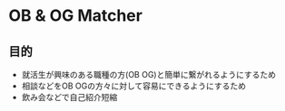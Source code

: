 # OB & OG Matcher

## 目的
* 就活生が興味のある職種の方(OB OG)と簡単に繋がれるようにするため
* 相談などをOB OGの方々に対して容易にできるようにするため
* 飲み会などで自己紹介短縮
